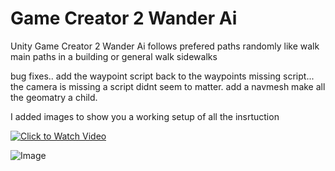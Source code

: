 # Game Creator 2 Wander Ai
Unity Game Creator 2 Wander Ai follows prefered paths randomly
like walk main paths in a building or general walk sidewalks

bug fixes.. add the waypoint script back to the waypoints missing script...
the camera is missing a script didnt seem to matter.
add a navmesh make all the geomatry a child.

I added images to show you a working setup of all the insrtuction

[![Click to Watch Video](https://img.youtube.com/vi/NyNxChSJIE4/0.jpg)](https://www.youtube.com/watch?v=NyNxChSJIE4)

![Image](https://cdn.discordapp.com/attachments/683261056214237184/1200825775897727026/image.png)
